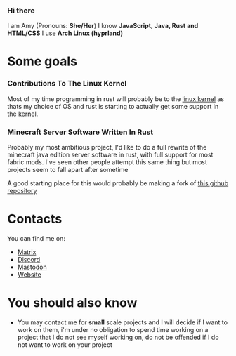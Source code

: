 ### Hi there

I am Amy (Pronouns: **She/Her**)
I know **JavaScript, Java, Rust and HTML/CSS**
I use **Arch Linux (hyprland)**

# Some goals

### Contributions To The Linux Kernel

Most of my time programming in rust will probably be to the [linux kernel](https://github.com/torvalds/linux) as thats my choice of OS and rust is starting to actually get some support in the kernel.

### Minecraft Server Software Written In Rust

Probably my most ambitious project, I'd like to do a full rewrite of the minecraft java edition server software in rust, with full support for most fabric mods. I've seen other people attempt this same thing but most projects seem to fall apart after sometime

A good starting place for this would probably be making a fork of [this github repository](https://github.com/feather-rs/feather)

# Contacts

You can find me on:
- [Matrix](https://matrix.to/#/@funtimes909:matrix.funtimes909.xyz)
- [Discord](https://discord.com/users/652755888230236160)
- [Mastodon](https://wetdry.world/@Funtimes909)
- [Website](https://funtimes909.xyz)

# You should also know

- You may contact me for **small** scale projects and I will decide if I want to work on them, i'm under no obligation to spend time working on a project that I do not see myself working on, do not be offended if I do not want to work on your project
